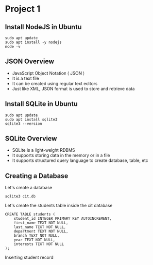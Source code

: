 # Project 1

## Install NodeJS in Ubuntu
```
sudo apt update
sudo apt install -y nodejs
node -v
```

## JSON Overview
- JavaScript Object Notation ( JSON )
- It is a text file
- It can be created using regular text editors
- Just like XML, JSON format is used to store and retrieve data

## Install SQLite in Ubuntu
```
sudo apt update
sudo apt install sqlite3
sqlite3 --version
```
## SQLite Overview
- SQLite is a light-weight RDBMS
- It supports storing data in the memory or in a file
- It supports structured query language to create database, table, etc

## Creating a Database

Let's create a database
```
sqlite3 cit.db
```

Let's create the students table inside the cit database
```
CREATE TABLE students (
    student_id INTEGER PRIMARY KEY AUTOINCREMENT,
    first_name TEXT NOT NULL,
    last_name TEXT NOT NULL,
    department TEXT NOT NULL,
    branch TEXT NOT NULL,
    year TEXT NOT NULL,
    interests TEXT NOT NULL
);
```
Inserting student record

